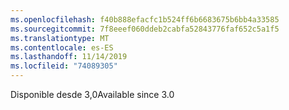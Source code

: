```yaml
---
ms.openlocfilehash: f40b888efacfc1b524ff6b6683675b6bb4a33585
ms.sourcegitcommit: 7f8eeef060ddeb2cabfa52843776faf652c5a1f5
ms.translationtype: MT
ms.contentlocale: es-ES
ms.lasthandoff: 11/14/2019
ms.locfileid: "74089305"
---
```

<span data-ttu-id="ffa3c-101">Disponible desde 3,0</span><span class="sxs-lookup"><span data-stu-id="ffa3c-101">Available since 3.0</span></span>
